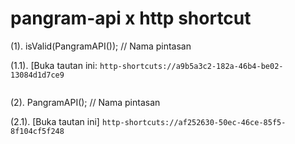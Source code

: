 # pangram-api x http shortcut

(1).  isValid(PangramAPI()); // Nama pintasan

(1.1). [Buka tautan ini: ```http-shortcuts://a9b5a3c2-182a-46b4-be02-13084d1d7ce9```
```sh

```

(2). PangramAPI(); // Nama pintasan

(2.1). [Buka tautan ini] ```http-shortcuts://af252630-50ec-46ce-85f5-8f104cf5f248```

```sh

```

